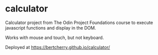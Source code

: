 # calculator
Calculator project from The Odin Project Foundations course to execute javascript functions and display in the DOM.

Works with mouse and touch, but not keyboard. 

Deployed at https://bertcherry.github.io/calculator/